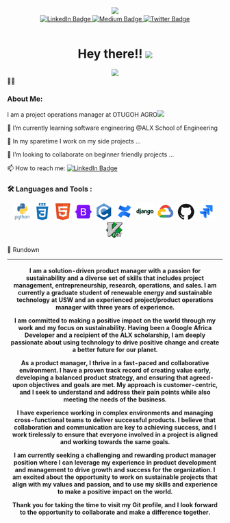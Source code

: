 <div id="header" align="center">
  <img src="https://media.giphy.com/media/qgQUggAC3Pfv687qPC/giphy.gif" width=150px/>
</div>
<div id="badges" align="center">
  <a href="https://www.linkedin.com/in/emmanuel-ugbaje-b19227161/">
    <img src="https://img.shields.io/badge/LinkedIn-blue?style=for-the-badge&logo=linkedin&logoColor=white" alt="LinkedIn Badge"/>
  </a>
  <a href="https://medium.com/@aigbemanuel">
    <img src="https://img.shields.io/badge/Medium-black?style=for-the-badge&logo=Medium&logoColor=green" alt="Medium Badge"/>
  </a>
  <a href="https://twitter.com/AigbeManuel">
    <img src="https://img.shields.io/badge/Twitter-blue?style=for-the-badge&logo=twitter&logoColor=white" alt="Twitter Badge"/>
  </a>
</div>
<div id="visitors" align="center">
  <img src="https://komarev.com/ghpvc/?username=Oghie-1&style=flat-square&color=red" alt=""/>
</div>
<div id="welcome_message" align="center">
  <h1>
  Hey there!!
  <img src="https://media.giphy.com/media/hvRJCLFzcasrR4ia7z/giphy.gif" width="60px"/>
</h1>
</div>
<div id="header" align="center">
  <img src="https://media.giphy.com/media/M9gbBd9nbDrOTu1Mqx/giphy.gif" width="100"/>
</div>
👨‍💻<h3>About Me: </h3>
<p>I am a project operations manager at OTUGOH AGRO<img src="https://media.giphy.com/media/WUlplcMpOCEmTGBtBW/giphy.gif" width="30"></p>
<p>🔭  I’m currently learning software engineering @ALX School of Engineering</p>
<p>🌱  In my sparetime I work on my side projects ...</p>
<p> 👯  I’m looking to collaborate on beginner friendly projects ... </p>
<p>📫 How to reach me:  <a href="https://www.linkedin.com/in/emmanuel-ugbaje-b19227161/">
    <img src="https://img.shields.io/badge/LinkedIn-blue?style=for-the-badge&logo=linkedin&logoColor=white" alt="LinkedIn Badge"/>
  </a></p>

### :hammer_and_wrench: Languages and Tools : 
<div id="Language and Tools" align="center">
  <img src="https://github.com/devicons/devicon/blob/master/icons/python/python-original-wordmark.svg" title="Python" alt="Java" width="40" height="40"/>&nbsp;
  <img src="https://github.com/devicons/devicon/blob/master/icons/css3/css3-plain-wordmark.svg"  title="CSS3" alt="CSS" width="40" height="40"/>&nbsp;
  <img src="https://github.com/devicons/devicon/blob/master/icons/html5/html5-original.svg" title="HTML5" alt="HTML" width="40" height="40"/>&nbsp;
  <img src="https://github.com/devicons/devicon/blob/master/icons/bootstrap/bootstrap-original.svg" title="BootStrap" alt="Bootstrap" width="40" height="40"/>&nbsp;
  <img src="https://github.com/devicons/devicon/blob/master/icons/c/c-original.svg" title="C" alt="C" width="40" height="40"/>&nbsp;
  <img src="https://github.com/devicons/devicon/blob/master/icons/confluence/confluence-original.svg" title="Confluence" alt="Confluence" width="40" height="40"/>&nbsp;
  <img src="https://github.com/devicons/devicon/blob/master/icons/django/django-plain-wordmark.svg" title="Django" alt="Django" width="40" height="40"/>&nbsp;
  <img src="https://github.com/devicons/devicon/blob/master/icons/googlecloud/googlecloud-original.svg" title="Google" alt="Google" width="40" height="40"/>&nbsp;
  <img src="https://github.com/devicons/devicon/blob/master/icons/github/github-original.svg" title="GitHub" alt="GitHub" width="40" height="40"/>&nbsp;
  <img src="https://github.com/devicons/devicon/blob/master/icons/jira/jira-original.svg" title="Jira" alt="Jira" width="40" height="40"/>&nbsp;
  <img src="https://github.com/devicons/devicon/blob/master/icons/vim/vim-original.svg" title="Vim" alt="Vim" width="40" height="40"/>&nbsp;
</div>

📢 Rundown
<table>
    <thead>
        <tr>
            <th><div id="profile post"><p id="post" fontsize="10">
            I am a solution-driven product manager with a passion for sustainability and a diverse set of skills that includes project management, entrepreneurship, research, operations, and sales. I am currently a graduate student of renewable energy and sustainable technology at USW and an experienced project/product operations manager with three years of experience.

I am committed to making a positive impact on the world through my work and my focus on sustainability. Having been a Google Africa Developer and a recipient of the ALX scholarship, I am deeply passionate about using technology to drive positive change and create a better future for our planet.

As a product manager, I thrive in a fast-paced and collaborative environment. I have a proven track record of creating value early, developing a balanced product strategy, and ensuring that agreed-upon objectives and goals are met. My approach is customer-centric, and I seek to understand and address their pain points while also meeting the needs of the business.

I have experience working in complex environments and managing cross-functional teams to deliver successful products. I believe that collaboration and communication are key to achieving success, and I work tirelessly to ensure that everyone involved in a project is aligned and working towards the same goals.

I am currently seeking a challenging and rewarding product manager position where I can leverage my experience in product development and management to drive growth and success for the organization. I am excited about the opportunity to work on sustainable projects that align with my values and passion, and to use my skills and experience to make a positive impact on the world.

Thank you for taking the time to visit my Git profile, and I look forward to the opportunity to collaborate and make a difference together.</p></div>
          </th></tr></thead></table>
 
